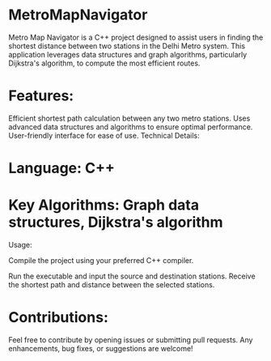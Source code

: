 # MetroMapNavigator

Metro Map Navigator is a C++ project designed to assist users in finding the shortest distance between two stations in the Delhi Metro system. This application leverages data structures and graph algorithms, particularly Dijkstra's algorithm, to compute the most efficient routes.

# Features:

Efficient shortest path calculation between any two metro stations.
Uses advanced data structures and algorithms to ensure optimal performance.
User-friendly interface for ease of use.
Technical Details:

# Language: C++
# Key Algorithms: Graph data structures, Dijkstra's algorithm
Usage:

Compile the project using your preferred C++ compiler.

Run the executable and input the source and destination stations.
Receive the shortest path and distance between the selected stations.

# Contributions:
Feel free to contribute by opening issues or submitting pull requests. Any enhancements, bug fixes, or suggestions are welcome!

